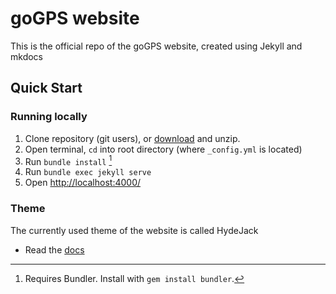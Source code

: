 # goGPS website

This is the official repo of the goGPS website, created using Jekyll and mkdocs

## Quick Start
### Running locally
1. Clone repository (git users), or [download] and unzip.
2. Open terminal, `cd` into root directory (where `_config.yml` is located)
3. Run `bundle install` [^1]
4. Run `bundle exec jekyll serve`
5. Open <http://localhost:4000/>

### Theme
The currently used theme of the website is called HydeJack
* Read the [docs](https://hydejack.com/docs/)

[^1]: Requires Bundler. Install with `gem install bundler`.

[download]: https://github.com/hydecorp/hydejack-starter-kit/archive/master.zip
